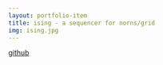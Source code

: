 ```yaml
---
layout: portfolio-item
title: ising - a sequencer for norns/grid
img: ising.jpg
---
```


[github](https://github.com/johnmatter/ising)
